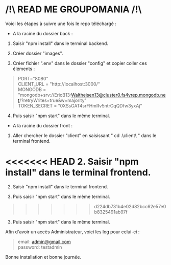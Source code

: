 # /!\ READ ME GROUPOMANIA /!\

Voici les étapes à suivre une fois le repo téléchargé :

- A la racine du dossier back :

1. Saisir "npm install" dans le terminal backend.

2. Créer dossier "images".

3. Créer fichier ".env" dans le dossier "config" et copier coller ces éléments :

> PORT="8080"  
>  CLIENT_URL = "http://localhost:3000/"  
>  MONGODB = "mongodb+srv://EricB13:Waltheisen13@cluster0.fs4vrep.mongodb.net/?retryWrites=true&w=majority"  
>  TOKEN_SECRET = "0XSsGAT4srFHmRv5ntrCqQDfw3yxAj"

4. Puis saisir "npm start" dans le même terminal.

- A la racine du dossier front :

1. Aller chercher le dossier "client" en saisissant " cd .\client\ " dans le terminal frontend.

<<<<<<< HEAD
2. Saisir "npm install" dans le terminal frontend.
=======
2) Saisir "npm install" dans le terminal frontend.

3) Puis saisir "npm start" dans le même terminal.
>>>>>>> d224db731b4e02d82bcc62e57e0b8325491ab97f

3. Puis saisir "npm start" dans le même terminal.

Afin d'avoir un accès Administrateur, voici les log pour celui-ci :

> email: admin@gmail.com  
> password: testadmin

Bonne installation et bonne journée.
